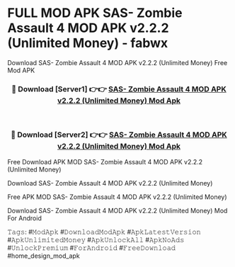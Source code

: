 # FULL MOD APK SAS- Zombie Assault 4 MOD APK v2.2.2 (Unlimited Money) - fabwx
Download SAS- Zombie Assault 4 MOD APK v2.2.2 (Unlimited Money) Free Mod APK

<div align="center">
<h3>🔴 Download [Server1] 👉👉 <a href="https://apk-comot.site?title=SAS-_Zombie_Assault_4_MOD_APK_v2.2.2_(Unlimited_Money)">SAS- Zombie Assault 4 MOD APK v2.2.2 (Unlimited Money) Mod Apk</a></h3><br>

<h3>🔴 Download [Server2] 👉👉 <a href="https://apk-comot.site?title=SAS-_Zombie_Assault_4_MOD_APK_v2.2.2_(Unlimited_Money)">SAS- Zombie Assault 4 MOD APK v2.2.2 (Unlimited Money) Mod Apk</a></h3>
</div>


Free Download APK MOD SAS- Zombie Assault 4 MOD APK v2.2.2 (Unlimited Money)

Download SAS- Zombie Assault 4 MOD APK v2.2.2 (Unlimited Money) 

Free APK MOD SAS- Zombie Assault 4 MOD APK v2.2.2 (Unlimited Money) 

Download SAS- Zombie Assault 4 MOD APK v2.2.2 (Unlimited Money) Mod For Android

𝚃𝚊𝚐𝚜: #𝙼𝚘𝚍𝙰𝚙𝚔 #𝙳𝚘𝚠𝚗𝚕𝚘𝚊𝚍𝙼𝚘𝚍𝙰𝚙𝚔 #𝙰𝚙𝚔𝙻𝚊𝚝𝚎𝚜𝚝𝚅𝚎𝚛𝚜𝚒𝚘𝚗 #𝙰𝚙𝚔𝚄𝚗𝚕𝚒𝚖𝚒𝚝𝚎𝚍𝙼𝚘𝚗𝚎𝚢 #𝙰𝚙𝚔𝚄𝚗𝚕𝚘𝚌𝚔𝙰𝚕𝚕 #𝙰𝚙𝚔𝙽𝚘𝙰𝚍𝚜 #𝚄𝚗𝚕𝚘𝚌𝚔𝙿𝚛𝚎𝚖𝚒𝚞𝚖 #𝙵𝚘𝚛𝙰𝚗𝚍𝚛𝚘𝚒𝚍 #𝙵𝚛𝚎𝚎𝙳𝚘𝚠𝚗𝚕𝚘𝚊𝚍 #home_design_mod_apk